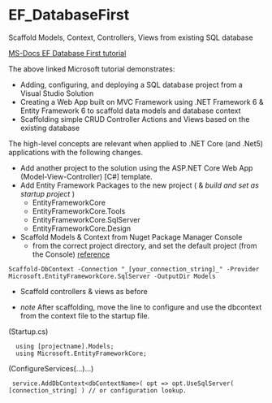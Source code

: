 # EF_DatabaseFirst
Scaffold Models, Context, Controllers, Views from existing SQL database

[MS-Docs EF Database First tutorial](https://docs.microsoft.com/en-us/aspnet/mvc/overview/getting-started/database-first-development/setting-up-database)

The above linked Microsoft tutorial demonstrates:
  * Adding, configuring, and deploying a SQL database project from a Visual Studio Solution
  * Creating a Web App built on MVC Framework using .NET Framework 6 & Entity Framework 6 to scaffold data models and database context
  * Scaffolding simple CRUD Controller Actions and Views based on the existing database
  
The high-level concepts are relevant when applied to .NET Core (and .Net5) applications with the following changes.
   * Add another project to the solution using the ASP.NET Core Web App (Model-View-Controller) [C#] template.
   * Add Entity Framework Packages to the new project ( & _build and set as startup project_ )
      * EntityFrameworkCore
      * EntityFrameworkCore.Tools
      * EntityFrameworkCore.SqlServer
      * EntityFrameworkCore.Design
   * Scaffold Models & Context from Nuget Package Manager Console
      * from the correct project directory, and set the default project (from the Console)  [reference](https://docs.microsoft.com/en-us/ef/core/cli/powershell#scaffold-dbcontext)

    Scaffold-DbContext -Connection "_[your_connection_string]_" -Provider Microsoft.EntityFrameworkCore.SqlServer -OutputDir Models


   * Scaffold controllers & views as before
   
   * _note_ After scaffolding, move the line to configure and use the dbcontext from the context file to the startup file.
   
   (Startup.cs)
   
      using [projectname].Models;
      using Microsoft.EntityFrameworkCore;

  (ConfigureServices(...)...)
  
     service.AddDbContext<dbContextName>( opt => opt.UseSqlServer( [connection_string] ) // or configuration lookup.
